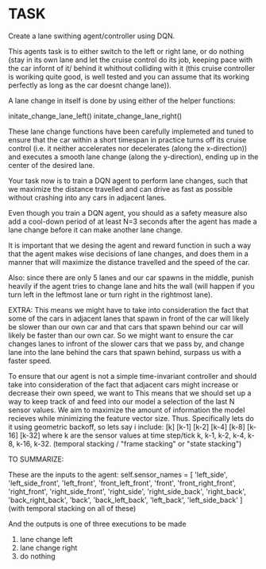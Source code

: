 # TASK

Create a lane swithing agent/controller using DQN.

This agents task is to either switch to the left or right lane, or do nothing (stay in its own lane and let the cruise control do its job, keeping pace with the car infornt of it/ behind it whithout colliding with it (this cruise controller is woriking quite good, is well tested and you can assume that its working perfectly as long as the car doesnt change lane)).

A lane change in itself is done by using either of the helper functions:

initate_change_lane_left()
initate_change_lane_right()

These lane change functions have been carefully implemeted and tuned to ensure that the car within a short timespan in practice turns off its cruise control (i.e. it neither accelerates nor decelerates (along the x-direction)) and executes a smooth lane change (along the y-direction), ending up in the center of the desired lane.

Your task now is to train a DQN agent to perform lane changes, such that we maximize the distance travelled and can drive as fast as possible without crashing into any cars in adjacent lanes. 

Even though you train a DQN agent, you should as a safety measure also add a cool-down period of at least N=3 seconds after the agent has made a lane change before it can make another lane change. 


It is important that we desing the agent and reward function in such a way that the agent makes wise decisions of lane changes, and does them in a manner that will maximize the distance travelled and the speed of the car. 

Also: since there are only 5 lanes and our car spawns in the middle, punish heavily if the agent tries to change lane and hits the wall (will happen if you turn left in the leftmost lane or turn right in the rightmost lane).

EXTRA:
This means we might have to take into consideration the fact that some of the cars in adjacent lanes that spawn in front of the car will likely be slower than our own car and that cars that spawn behind our car will likely be faster than our own car. 
So we might want to ensure the car changes lanes to infront of the slower cars that we pass by, and change lane into the lane behind the cars that spawn behind, surpass us with a faster speed.

To ensure that our agent is not a simple time-invariant controller and should take into consideration of the fact that adjacent cars might increase or decrease their own speed, we want to 
This means that we should set up a way to keep track of and feed into our model a selection of the last N sensor values. We aim to maximize the amount of information the model recieves while minimizing the feature vector size. Thus. Specifically lets do it using geometric backoff, so lets say i include:
[k]
[k-1]
[k-2]
[k-4]
[k-8]
[k-16]
[k-32]
where k are the sensor values at time step/tick k, k-1, k-2, k-4, k-8, k-16, k-32. (temporal stacking / "frame stacking" or "state stacking")


TO SUMMARIZE:

These are the inputs to the agent:
self.sensor_names = [
            'left_side', 'left_side_front', 'left_front', 'front_left_front',
            'front', 'front_right_front', 'right_front', 'right_side_front',
            'right_side', 'right_side_back', 'right_back', 'back_right_back',
            'back', 'back_left_back', 'left_back', 'left_side_back'
        ]
(with temporal stacking on all of these)

And the outputs is one of three executions to be made

1. lane change left
2. lane change right
3. do nothing
